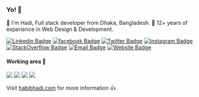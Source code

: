 ### Yo! 👋
🐸  I'm Hadi, Full stack developer from Dhaka, Bangladesh. 💪  12+ years of experience in Web Design & Development.

[![Linkedin Badge](https://img.shields.io/badge/-habibhadi-blue?style=flat&logo=Linkedin&logoColor=white&link=http://bd.linkedin.com/in/habibhadi)](http://bd.linkedin.com/in/habibhadi)
[![facebook Badge](https://img.shields.io/badge/-habib.hadi-3b5998?style=flat&labelColor=3b5998&logo=facebook&logoColor=white&link=https://facebook.com/habib.hadi)](https://facebook.com/habib.hadi)
[![Twitter Badge](https://img.shields.io/badge/-@habibhadi-1ca0f1?style=flat&labelColor=1ca0f1&logo=twitter&logoColor=white&link=https://twitter.com/habibhadi)](https://twitter.com/habibhadi)
[![Instagram Badge](https://img.shields.io/badge/-@habibhadi-purple?style=flat&logo=instagram&logoColor=white&link=https://instagram.com/habibhadi/)](https://instagram.com/habibhadi)
[![StackOverflow Badge](https://img.shields.io/badge/-hadi-f48024?style=flat&logo=stackoverflow&logoColor=white&link=http://stackoverflow.com/users/389258/hadi)](http://stackoverflow.com/users/389258/hadi)
[![Email Badge](https://img.shields.io/badge/-me@habibhadi.com-c14438?style=flat&logo=email&logoColor=white&link=mailto:me@habibhadi.com)](mailto:me@habibhadi.com)
[![Website Badge](https://img.shields.io/badge/-habibhadi.com-264653?style=flat&logo=Google-Chrome&logoColor=white&link=http://habibhadi.com)](http://habibhadi.com)

#### Working area 🙈
![](https://img.shields.io/badge/-php-8892be?style=flat&logo=php&logoColor=white)
![](https://img.shields.io/badge/-html5-e34f26?style=flat&logo=html5&logoColor=white)
![](https://img.shields.io/badge/-sass-bf4080?style=flat&logo=sass&logoColor=white)
![](https://img.shields.io/badge/-javascript-f7df1e?style=flat&logo=javascript&logoColor=white)

Visit [habibhadi.com](http://habibhadi.com) for more information 👍 
